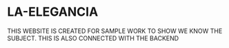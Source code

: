 # LA-ELEGANCIA
THIS WEBSITE IS CREATED FOR SAMPLE WORK TO SHOW WE KNOW THE SUBJECT. THIS IS ALSO CONNECTED WITH THE BACKEND
